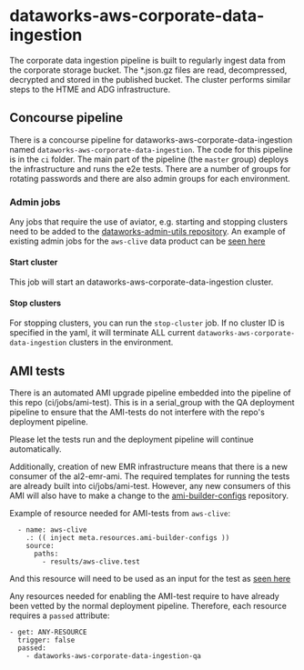 # dataworks-aws-corporate-data-ingestion

The corporate data ingestion pipeline is built to regularly ingest data from the corporate storage bucket.
The *.json.gz files are read, decompressed, decrypted and stored in the published bucket.  The cluster performs
similar steps to the HTME and ADG infrastructure.


## Concourse pipeline

There is a concourse pipeline for dataworks-aws-corporate-data-ingestion named `dataworks-aws-corporate-data-ingestion`. The code for this pipeline is in the `ci` folder. The main part of the pipeline (the `master` group) deploys the infrastructure and runs the e2e tests. There are a number of groups for rotating passwords and there are also admin groups for each environment.

### Admin jobs

Any jobs that require the use of aviator, e.g. starting and stopping clusters need to be added to the [dataworks-admin-utils repository](https://github.com/dwp/dataworks-admin-utils). An example of existing admin jobs for the `aws-clive` data product can be [seen here](https://ci.dataworks.dwp.gov.uk/teams/utility/pipelines/aws-clive)

#### Start cluster

This job will start an dataworks-aws-corporate-data-ingestion cluster.

#### Stop clusters

For stopping clusters, you can run the `stop-cluster` job.  If no cluster ID is specified in the yaml, it will terminate ALL current `dataworks-aws-corporate-data-ingestion` clusters in the environment.  

## AMI tests  

There is an automated AMI upgrade pipeline embedded into the pipeline of this repo (ci/jobs/ami-test). This is in a serial_group with the QA deployment pipeline to ensure that the AMI-tests do not interfere with the repo's deployment pipeline.

Please let the tests run and the deployment pipeline will continue automatically. 

Additionally, creation of new EMR infrastructure means that there is a new consumer of the al2-emr-ami. The required templates for running the tests are already built into ci/jobs/ami-test. However, any new consumers of this AMI will also have to make a change to the [ami-builder-configs](https://github.com/dwp/ami-builder-configs) repository.

Example of resource needed for AMI-tests from `aws-clive`:  


      - name: aws-clive
        .: (( inject meta.resources.ami-builder-configs ))
        source:
          paths:
            - results/aws-clive.test

And this resource will need to be used as an input for the test as [seen here](https://github.com/dwp/ami-builder-configs/blob/74c0ab96fb968f47d17f367810f75bb49d84395b/ci/infra/jobs/build_amis/dw-al2-emr-ami.yml#L34-L66)  

Any resources needed for enabling the AMI-test require to have already been vetted by the normal deployment pipeline. Therefore, each resource requires a `passed` attribute: 

    - get: ANY-RESOURCE
      trigger: false
      passed:
        - dataworks-aws-corporate-data-ingestion-qa
